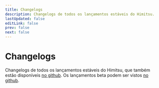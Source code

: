```yaml
---
title: Changelogs
description: Changelogs de todos os lançamentos estáveis ​​do Himitsu.
lastUpdated: false
editLink: false
prev: false
next: false
---
```


# Changelogs

Changelogs de todos os lançamentos estáveis ​​do Himitsu, que também estão disponíveis [no github](https://github.com/RepoDevil/Himitsu/releases). Os lançamentos beta podem ser vistos [no github](https://github.com/RepoDevil/TsubakiBuilder/releases).

<ChangelogsList />
